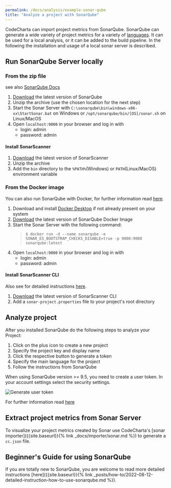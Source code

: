 ```yaml
---
permalink: /docs/analysis/example-sonar-qube
title: "Analyze a project with SonarQube"
---
```


CodeCharta can import project metrics from SonarQube. SonarQube can generate a wide variety of project metrics for a variety of [languages](https://www.sonarqube.org/features/multi-languages/). It can be used for a local analysis, or it can be added to the build pipeline. In the following the installation and usage of a local sonar server is described.

## Run SonarQube Server locally

### From the zip file

see also [SonarQube Docs](https://docs.sonarqube.org/latest/setup/get-started-2-minutes/)

1. [Download](https://www.sonarqube.org/downloads/) the latest version of SonarQube
2. Unzip the archive (use the chosen location for the next step)
3. Start the Sonar Server with
   `C:\sonarqube\bin\windows-x86-xx\StartSonar.bat` on Windows or
   `/opt/sonarqube/bin/[OS]/sonar.sh` on Linux/MacOS
4. Open `localhost:9000` in your browser and log in with
   - login: admin
   - password: admin

#### Install SonarScanner

1. [Download](https://docs.sonarqube.org/latest/analysis/scan/sonarscanner/) the latest version of SonarScanner
2. Unzip the archive
3. Add the `bin` directory to the `%PATH%`(Windows) or `PATH`(Linux/MacOS) environment variable

### From the Docker image

You can also run SonarQube with Docker, for further information read [here](https://hub.docker.com/_/sonarqube/).

1. Download and install [Docker Desktop](https://docs.docker.com/desktop/install/windows-install/) if not already present on your system
2. [Download](https://hub.docker.com/_/sonarqube/) the latest version of SonarQube Docker Image
3. Start the Sonar Server with the following command:
   > `$ docker run -d --name sonarqube -e SONAR_ES_BOOTSTRAP_CHECKS_DISABLE=true -p 9000:9000 sonarqube:latest`
4. Open `localhost:9000` in your browser and log in with
   - login: admin
   - password: admin

#### Install SonarScanner CLI

Also see for detailed instructions [here](https://docs.sonarqube.org/latest/analysis/scan/sonarscanner/).

1. [Download](https://hub.docker.com/r/sonarsource/sonar-scanner-cli) the latest version of SonarScanner CLI
2. Add a `sonar-project.properties` file to your project's root directory

## Analyze project

After you installed SonarQube do the following steps to analyze your Project:

1. Click on the plus icon to create a new project
2. Specify the project key and display name
3. Click the respective button to generate a token
4. Specify the main language for the project
5. Follow the instructions from SonarQube

When using SonarQube version >= 9.5, you need to create a user token. In your account settings select the security settings.

![Generate user token]({{site.baseurl}}/assets/images/docs/how-to/generate_user_token.png)

For further information read [here](https://docs.sonarqube.org/latest/project-administration/project-existence/)

## Extract project metrics from Sonar Server

To visualize your project metrics created by Sonar use CodeCharta's [sonar importer]({{site.baseurl}}{% link _docs/importer/sonar.md %}) to generate a `cc.json` file.

## Beginner's Guide for using SonarQube

If you are totally new to SonarQube, you are welcome to read more detailed instructions [here]({{site.baseurl}}{% link _posts/how-to/2022-08-12-detailed-instruction-how-to-use-sonarqube.md %}).
